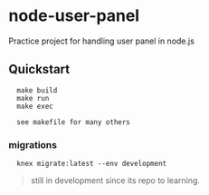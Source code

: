 # node-user-panel
Practice project for handling user panel in node.js


## Quickstart

      make build
      make run
      make exec

      see makefile for many others

### migrations
      knex migrate:latest --env development

> still in development since its repo to learning.
